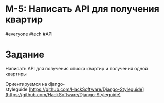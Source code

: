 # M-5: Написать API для получения квартир
#everyone #tech #API   
# Задание
Написать API для получения списка квартир и получения одной квартиры

Ориентируемся на django-styleguide [https://github.com/HackSoftware/Django-Styleguide](https://github.com/HackSoftware/Django-Styleguide)